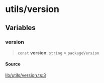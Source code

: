 # utils/version

## Variables

### version

> `const` **version**: `string` = `packageVersion`

#### Source

[lib/utils/version.ts:3](https://github.com/PufferFinance/puffer-sdk/blob/df6b26991d48f80bae5309e3ae8ac28e944bf013/lib/utils/version.ts#L3)
